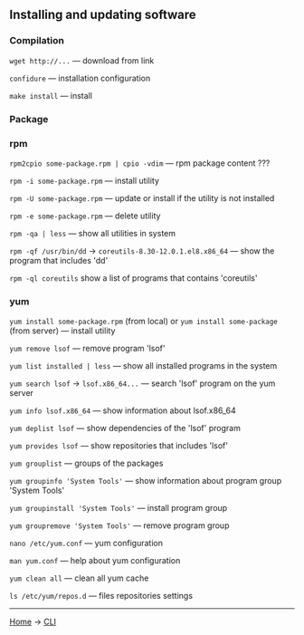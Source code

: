 ## Installing and updating software

### Compilation

`wget http://...` — download from link 

`confidure` — installation configuration

`make install` — install

### Package

### rpm

`rpm2cpio some-package.rpm | cpio -vdim` — rpm package content ???

`rpm -i some-package.rpm` — install utility

`rpm -U some-package.rpm` — update or install if the utility is not installed

`rpm -e some-package.rpm` — delete utility

`rpm -qa | less` — show all utilities in system

`rpm -qf /usr/bin/dd` -> `coreutils-8.30-12.0.1.el8.x86_64` — show the program that includes 'dd'

`rpm -ql coreutils` show a list of programs that contains 'coreutils'

### yum 

`yum install some-package.rpm` (from local) or `yum install some-package` (from server) — install utility

`yum remove lsof` — remove program 'lsof'

`yum list installed | less` — show all installed programs in the system

`yum search lsof` -> `lsof.x86_64...` — search 'lsof' program on the yum server

`yum info lsof.x86_64` — show information about lsof.x86_64

`yum deplist lsof` — show dependencies of the 'lsof' program

`yum provides lsof` — show repositories that includes 'lsof'

`yum grouplist` — groups of the packages 

`yum groupinfo 'System Tools'` — show information about program group 'System Tools'

`yum groupinstall 'System Tools'` — install program group 

`yum groupremove 'System Tools'` — remove program group

`nano /etc/yum.conf` — yum configuration 

`man yum.conf` — help about yum configuration

`yum clean all` — clean all yum cache

`ls /etc/yum/repos.d` — files repositories settings










---
[Home](../README.md) -> [CLI](cli.md)
